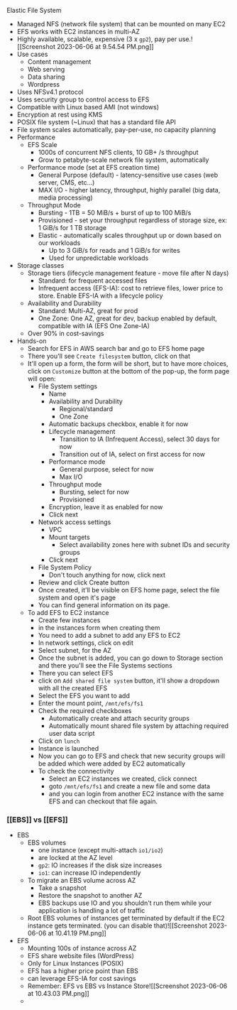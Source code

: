 Elastic File System
- Managed NFS (network file system) that can be mounted on many EC2
- EFS works with EC2 instances in multi-AZ
- Highly available, scalable, expensive (3 x `gp2`), pay per use.![[Screenshot 2023-06-06 at 9.54.54 PM.png]]
- Use cases
	- Content management
	- Web serving
	- Data sharing
	- Wordpress
- Uses NFSv4.1 protocol
- Uses security group to control access to EFS
- Compatible with Linux based AMI (not windows)
- Encryption at rest using KMS
- POSIX file system (~Linux) that has a standard file API
- File system scales automatically, pay-per-use, no capacity planning
- Performance
	- EFS Scale
		- 1000s of concurrent NFS clients, 10 GB+ /s throughput
		- Grow to petabyte-scale network file system, automatically
	- Performance mode (set at EFS creation time)
		- General Purpose (default) - latency-sensitive use cases (web server, CMS, etc...)
		- MAX I/O - higher latency, throughput, highly parallel (big data, media processing)
	- Throughput Mode
		- Bursting - 1TB = 50 MiB/s + burst of up to 100 MiB/s
		- Provisioned - set your throughput regardless of storage size, ex: 1 GiB/s for 1 TB storage
		- Elastic - automatically scales throughput up or down based on our workloads
			- Up to 3 GiB/s for reads and 1 GiB/s for writes
			- Used for unpredictable workloads
-  Storage classes
	- Storage tiers (lifecycle management feature - move file after N days)
		- Standard: for frequent accessed files
		- Infrequent access (EFS-IA): cost to retrieve files, lower price to store. Enable EFS-IA with a lifecycle policy
	- Availability and Durability
		- Standard: Multi-AZ, great for prod
		- One Zone: One AZ, great for dev, backup enabled by default, compatible with IA (EFS One Zone-IA)
	- Over 90% in cost-savings
- Hands-on
	- Search for EFS in AWS search bar and go to EFS home page
	- There you'll see `Create filesystem` button, click on that
	- It'll open up a form, the form will be short, but to have more choices, click on `Customize` button at the bottom of the pop-up, the form page will open:
		- File System settings
			- Name
			- Availability and Durability
				- Regional/standard
				- One Zone
			- Automatic backups checkbox, enable it for now
			- Lifecycle management
				- Transition to IA (Infrequent Access), select 30 days for now
				- Transition out of IA, select on first access for now
			- Performance mode
				- General purpose, select for now
				- Max I/O
			- Throughput mode
				- Bursting, select for now
				- Provisioned
			- Encryption, leave it as enabled for now
			- Click next
		- Network access settings
			- VPC
			- Mount targets
				- Select availability zones here with subnet IDs and security groups
			- Click next
		- File System Policy
			- Don't touch anything for now, click next
		- Review and click Create button
		- Once created, it'll be visible on EFS home page, select the file system and open it's page
		- You can find general information on its page.
	- To add EFS to EC2 instance
		- Create few instances
		- in the instances form when creating them
		- You need to add a subnet to add any EFS to EC2
		- In network settings, click on edit
		- Select subnet, for the AZ
		- Once the subnet is added, you can go down to Storage section and there you'll see the File Systems sections
		- There you can select EFS
		- click on `Add shared file system` button, it'll show a dropdown with all the created EFS
		- Select the EFS you want to add
		- Enter the mount point, `/mnt/efs/fs1`
		- Check the required checkboxes
			- Automatically create and attach security groups
			- Automatically mount shared file system by attaching required user data script
		- Click on `lunch`
		- Instance is launched
		- Now you can go to EFS and check that new security groups will be added which were added by EC2 automatically
		- To check the connectivity
			- Select an EC2 instances we created, click connect
			- goto `/mnt/efs/fs1` and create a new file and some data
			- and you can login from another EC2 instance with the same EFS and can checkout that file again.

### [[EBS]] vs [[EFS]]
- EBS
	- EBS volumes
		- one instance (except multi-attach `io1/io2`)
		- are locked at the AZ level
		- `gp2`: IO increases if the disk size increases
		- `io1`: can increase IO independently
	- To migrate an EBS volume across AZ
		- Take a snapshot
		- Restore the snapshot to another AZ
		- EBS backups use IO and you shouldn't run them while your application is handling a lot of traffic
	- Root EBS volumes of instances get terminated by default if the EC2 instance gets terminated. (you can disable that)![[Screenshot 2023-06-06 at 10.41.19 PM.png]]
- EFS
	- Mounting 100s of instance across AZ
	- EFS share website files (WordPress)
	- Only for Linux Instances (POSIX)
	- EFS has a higher price point than EBS
	- can leverage EFS-IA for cost savings
	- Remember: EFS vs EBS vs Instance Store![[Screenshot 2023-06-06 at 10.43.03 PM.png]]
	- 